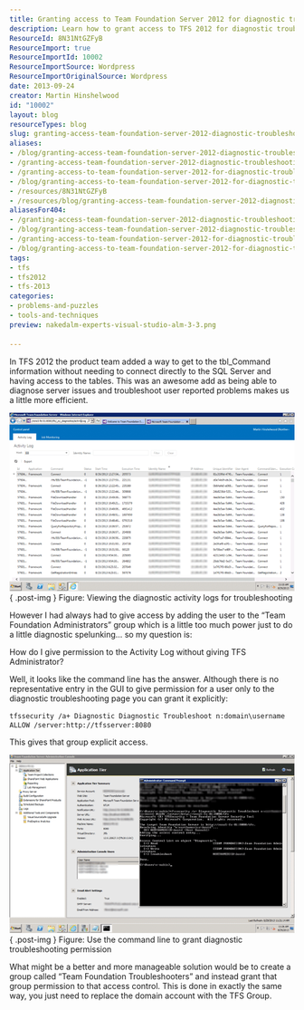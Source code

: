 ```yaml
---
title: Granting access to Team Foundation Server 2012 for diagnostic troubleshooting
description: Learn how to grant access to TFS 2012 for diagnostic troubleshooting without full admin rights. Enhance your efficiency with simple command line solutions!
ResourceId: 8N31NtGZFyB
ResourceImport: true
ResourceImportId: 10002
ResourceImportSource: Wordpress
ResourceImportOriginalSource: Wordpress
date: 2013-09-24
creator: Martin Hinshelwood
id: "10002"
layout: blog
resourceTypes: blog
slug: granting-access-team-foundation-server-2012-diagnostic-troubleshooting
aliases:
- /blog/granting-access-team-foundation-server-2012-diagnostic-troubleshooting
- /granting-access-team-foundation-server-2012-diagnostic-troubleshooting
- /granting-access-to-team-foundation-server-2012-for-diagnostic-troubleshooting
- /blog/granting-access-to-team-foundation-server-2012-for-diagnostic-troubleshooting
- /resources/8N31NtGZFyB
- /resources/blog/granting-access-team-foundation-server-2012-diagnostic-troubleshooting
aliasesFor404:
- /granting-access-team-foundation-server-2012-diagnostic-troubleshooting
- /blog/granting-access-team-foundation-server-2012-diagnostic-troubleshooting
- /granting-access-to-team-foundation-server-2012-for-diagnostic-troubleshooting
- /blog/granting-access-to-team-foundation-server-2012-for-diagnostic-troubleshooting
tags:
- tfs
- tfs2012
- tfs-2013
categories:
- problems-and-puzzles
- tools-and-techniques
preview: nakedalm-experts-visual-studio-alm-3-3.png

---
```

In TFS 2012 the product team added a way to get to the tbl_Command information without needing to connect directly to the SQL Server and having access to the tables. This was an awesome add as being able to diagnose server issues and troubleshoot user reported problems makes us a little more efficient.

![image](images/image11-1-1.png "image")  
{ .post-img }
Figure: Viewing the diagnostic activity logs for troubleshooting

However I had always had to give access by adding the user to the “Team Foundation Administrators” group which is a little too much power just to do a little diagnostic spelunking… so my question is:

How do I give permission to the Activity Log without giving TFS Administrator?

Well, it looks like the command line has the answer. Although there is no representative entry in the GUI to give permission for a user only to the diagnostic troubleshooting page you can grant it explicitly:

```
tfssecurity /a+ Diagnostic Diagnostic Troubleshoot n:domain\username ALLOW /server:http://tfsserver:8080

```

This gives that group explicit access.

![image](images/image12-2-2.png "image")  
{ .post-img }
Figure: Use the command line to grant diagnostic troubleshooting permission

What might be a better and more manageable solution would be to create a group called “Team Foundation Troubleshooters” and instead grant that group permission to that access control. This is done in exactly the same way, you just need to replace the domain account with the TFS Group.
